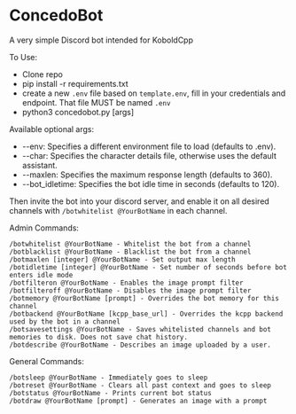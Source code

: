 # ConcedoBot
A very simple Discord bot intended for KoboldCpp

To Use:
- Clone repo
- pip install -r requirements.txt
- create a new `.env` file based on `template.env`, fill in your credentials and endpoint. That file MUST be named `.env`
- python3 concedobot.py [args]

Available optional args:
- --env: Specifies a different environment file to load (defaults to .env).
- --char: Specifies the character details file, otherwise uses the default assistant.
- --maxlen: Specifies the maximum response length (defaults to 360).
- --bot_idletime: Specifies the bot idle time in seconds (defaults to 120).

Then invite the bot into your discord server, and enable it on all desired channels with `/botwhitelist @YourBotName` in each channel.

Admin Commands:
```
/botwhitelist @YourBotName - Whitelist the bot from a channel
/botblacklist @YourBotName - Blacklist the bot from a channel
/botmaxlen [integer] @YourBotName - Set output max length
/botidletime [integer] @YourBotName - Set number of seconds before bot enters idle mode
/botfilteron @YourBotName - Enables the image prompt filter
/botfilteroff @YourBotName - Disables the image prompt filter
/botmemory @YourBotName [prompt] - Overrides the bot memory for this channel
/botbackend @YourBotName [kcpp_base_url] - Overrides the kcpp backend used by the bot in a channel
/botsavesettings @YourBotName - Saves whitelisted channels and bot memories to disk. Does not save chat history.
/botdescribe @YourBotName - Describes an image uploaded by a user.
```

General Commands:
```
/botsleep @YourBotName - Immediately goes to sleep
/botreset @YourBotName - Clears all past context and goes to sleep
/botstatus @YourBotName - Prints current bot status
/botdraw @YourBotName [prompt] - Generates an image with a prompt
```
